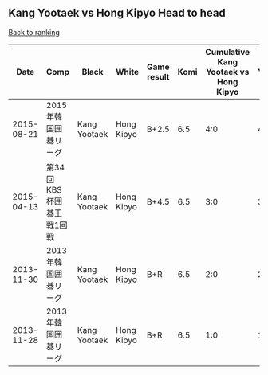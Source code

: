 ## Kang Yootaek vs Hong Kipyo Head to head

[Back to ranking](../../index.md)




| **Date** | **Comp** | **Black** | **White** | **Game result** | **Komi** | **Cumulative Kang Yootaek vs Hong Kipyo** | **Kang Yootaek streak** | **Hong Kipyo streak** | 
| --- | --- | --- | --- | --- | --- | --- | --- | --- |
| 2015-08-21 | 2015年韓国囲碁リーグ | Kang Yootaek | Hong Kipyo | B+2.5 | 6.5 | 4:0 | 4 | 0 | 
| 2015-04-13 | 第34回KBS杯囲碁王戦1回戦 | Kang Yootaek | Hong Kipyo | B+4.5 | 6.5 | 3:0 | 3 | 0 | 
| 2013-11-30 | 2013年韓国囲碁リーグ | Kang Yootaek | Hong Kipyo | B+R | 6.5 | 2:0 | 2 | 0 | 
| 2013-11-28 | 2013年韓国囲碁リーグ | Kang Yootaek | Hong Kipyo | B+R | 6.5 | 1:0 | 1 | 0 |




